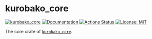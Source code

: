 kurobako_core
==============

[![kurobako_core](https://img.shields.io/crates/v/kurobako_core.svg)](https://crates.io/crates/kurobako_core)
[![Documentation](https://docs.rs/kurobako_core/badge.svg)](https://docs.rs/kurobako_core)
[![Actions Status](https://github.com/optuna/kurobako/workflows/CI/badge.svg)](https://github.com/optuna/kurobako/actions)
[![License: MIT](https://img.shields.io/badge/license-MIT-blue.svg)](LICENSE)


The core crate of [`kurobako_core`](https://github.com/optuna/kurobako).
